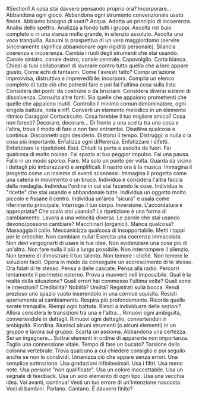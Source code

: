#Section1
A cosa stai davvero pensando proprio ora? Incorporare...
Abbandona ogni gioco.
Abbandona ogni strumento convenzionale usato finora.
Abbiamo bisogno di vuoti?
Acqua.
Adotta un principio di incoerenza.
Analisi dello spettro.
Analizza a fondo tutti i gruppi.
Ascolta nel buio completo o in una stanza molto grande, in silenzio assoluto.
Ascolta una voce tranquilla.
Assumi la prospettiva di un vero maggiordomo (servire sinceramente significa abbandonare ogni rigidità personale).
Bilancia coerenza e incoerenza.
Cambia i ruoli degli strumenti che stai usando.
Canale sinistro, canale destro, canale centrale.
Capovolgilo.
Carta bianca.
Chiedi ai tuoi collaboratori di lavorare contro tutto quello che a loro appare giusto.
Come echi di fantasmi.
Come l'avresti fatto?
Compi un'azione improvvisa, distruttiva e imprevedibile: incorpora.
Compila un elenco completo di tutto ciò che potresti fare e poi fai l'ultima cosa sulla lista
Considera dei ponti: da costruire o da bruciare.
Considera diversi sistemi di dissolvenza.
Consulta altre fonti. Sia quelle che appaiono promettenti che quelle che appaiono inutili.
Controllo il minimo comun denominatore, ogni singola battuta, nota e riff.
Converti un elemento melodico in un elemento ritmico
Coraggio!
Cortocircuito.
Cosa farebbe il tuo migliore amico?
Cosa non faresti?
Decorare, decorare...
Di fronte a una scelta tra una cosa e l'altra, trova il modo di fare o non fare entrambe.
Disattiva qualcosa e continua.
Disconnetti ogni desiderio.
Distorci il tempo.
Distruggi: o nulla o la cosa più importante.
Enfatizza ogni differenza.
Enfatizzare i difetti.
Enfatizzare le ripetizioni.
Esci. Chiudi la porta e ascolta da fuori.
Fai qualcosa di molto noioso.
Fai spazio al tuo peggior impulso.
Fai una pausa.
Fallo in un modo sporco.
Fare. Ma solo un punto per volta.
Guarda da vicino i dettagli più imbarazzanti e amplificali.
Il nastro ora è la musica.
Immagina il progetto come un insieme di eventi sconnessi.
Immagina il progetto come una catena in movimento o un bruco.
Individua e considera l'altra faccia della medaglia.
Individua l'ordine in cui stai facendo le cose.
Individua le "ricette" che stai usando e abbandonale tutte.
Individua un oggetto molto piccolo e fissane il centro.
Individua un'area "sicura" e usala come riferimento principale.
Interroga il tuo corpo.
Inversione.
L'accordatura è appropriata? Che scala stai usando?
La ripetizione è una forma di cambiamento.
Lavora a una velocità diversa.
Le parole che stai usando devono/possono cambiare?
Macchinari (organici).
Manca qualcosa?
Massaggia il collo.
Meccanicizza qualcosa di insopportabile.
Metti i tappi per le orecchie.
Non cambiare nulla! Esercita una coerenza immacolata.
Non devi vergognarti di usare le tue idee.
Non evidenziare una cosa più di un'altra.
Non fare nulla il più a lungo possibile.
Non interrompere il silenzio.
Non temere di dimostrare il tuo talento.
Non temere i cliché.
Non temere le soluzioni facili.
Opera in modo da conseguire un accrescimento di te stesso.
Ora fidati di te stesso.
Pensa a delle cascate.
Pensa alla radio.
Percorri lentamente il perimetro esterno.
Prova a muoverti nell'impossibile.
Qual è la realtà della situazione?
Quali errori hai commesso l'ultima volta?
Quali sono le intenzioni? Credibilità? Nobiltà? Umiltà?
Registrati sulla bocca.
Rendi prezioso uno spazio vuoto inserendolo in una cornice squisita.
Resisti apertamente al cambiamento.
Respira più profondamente.
Ricorda quelle serate tranquille.
Riempi ogni battuta.
Riesci a individuare delle sezioni? Allora considera le transizioni tra una e l'altra...
Rimuovi ogni ambiguità, convertendole in dettagli.
Rimuovi ogni dettaglio, convertendoli in ambiguità.
Riordina.
Riunisci alcuni strumenti (o alcuni elementi) in un gruppo e lavora sul gruppo.
Scarta un assioma. Abbandona una certezza.
Sei un ingegnere...
Sottrai elementi in ordine di apparente non importanza.
Taglia una connessione vitale.
Tempo di fare un bucato?
Torsione della colonna vertebrale.
Trova qualcuno a cui chiedere consiglio e poi seguilo anche se non lo condividi.
Umanizza ciò che appare senza errori.
Una semplice sottrazione.
Usa gradazioni infinitesimali.
Usa i filtri.
Usa meno note.
Usa persone "non qualificate".
Usa un colore inaccettabile.
Usa un segnale di feedback.
Usa un solo elemento di ogni tipo.
Usa una vecchia idea.
Vai avanti, continua!
Vesti un tuo errore di un'intenzione nascosta.
Voci di bambini. Parlano. Cantano.
È davvero finito?